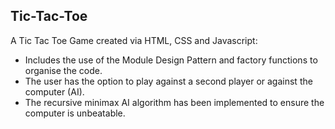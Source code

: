 <h2> Tic-Tac-Toe </h2>

<p>
A Tic Tac Toe Game created via HTML, CSS and Javascript:
  <br>
  <ul>
  <li>Includes the use of the Module Design Pattern and factory functions to organise the code. </li>
  <li>The user has the option to play against a second player or against the computer (AI). </li>
  <li>The recursive minimax AI algorithm has been implemented to ensure the computer is unbeatable. </li>
   </ul>
</p>
